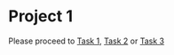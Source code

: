 # Project 1

Please proceed to [Task 1](https://github.com/lblum95/Deep_Learning_for_Scientific_Computing/tree/master/Project1/Project1/Task1), [Task 2](https://github.com/lblum95/Deep_Learning_for_Scientific_Computing/tree/master/Project1/Project1/Task2) or [Task 3](https://github.com/lblum95/Deep_Learning_for_Scientific_Computing/tree/master/Project1/Project1/Task3)
